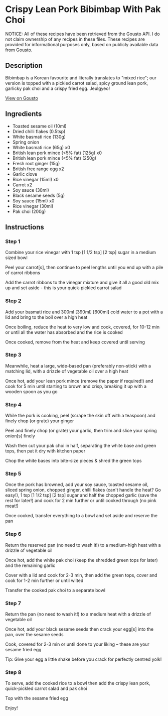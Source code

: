 # Crispy Lean Pork Bibimbap With Pak Choi

NOTICE: All of these recipes have been retrieved from the Gousto API. I do not claim ownership of any recipes in these files. These recipes are provided for informational purposes only, based on publicly available data from Gousto.

## Description

Bibimbap is a Korean favourite and literally translates to "mixed rice"; our version is topped with a pickled carrot salad, spicy ground lean pork, garlicky pak choi and a crispy fried egg. Jeulgyeo!

[View on Gousto](https://www.gousto.co.uk/recipes/cookbook/crispy-lean-pork-bibimbap-with-pak-choi)

## Ingredients

- Toasted sesame oil (10ml)
- Dried chilli flakes (0.5tsp)
- White basmati rice (130g)
- Spring onion
- White basmati rice (65g) x0
- British lean pork mince (<5% fat) (125g) x0
- British lean pork mince (<5% fat) (250g)
- Fresh root ginger (15g)
- British free range egg x2
- Garlic clove
- Rice vinegar (15ml) x0
- Carrot x2
- Soy sauce (30ml)
- Black sesame seeds (5g)
- Soy sauce (15ml) x0
- Rice vinegar (30ml)
- Pak choi (200g)

## Instructions


### Step 1

Combine your rice vinegar with 1 tsp<span class="text-purple"> [1 1/2 tsp]</span> <span class="text-danger">[2 tsp]</span> sugar in a medium sized bowl

Peel your carrot[s], then continue to peel lengths until you end up with a pile of carrot ribbons

Add the carrot ribbons to the vinegar mixture and give it all a good old mix up and set aside - this is your quick-pickled carrot salad


### Step 2

Add your basmati rice and 300ml <span class="text-purple">[390ml]</span> <span class="text-danger">[600ml]</span> cold water to a pot with a lid and bring to the boil over a high heat

Once boiling, reduce the heat to very low and cook, covered, for 10-12 min or until all the water has absorbed and the rice is cooked

Once cooked, remove from the heat and keep covered until serving


### Step 3

Meanwhile, heat a large, wide-based pan (preferably non-stick) with a matching lid, with a drizzle of vegetable oil over a high heat

Once hot, add your lean pork mince (remove the paper if required!) and cook for 5 min until starting to brown and crisp, breaking it up with a wooden spoon as you go


### Step 4

While the pork is cooking, peel (scrape the skin off with a teaspoon) and finely chop (or grate) your ginger

Peel and finely chop (or grate) your garlic, then trim and slice your spring onion[s] finely

Wash then cut your pak choi in half, separating the white base and green tops, then pat it dry with kitchen paper

Chop the white bases into bite-size pieces & shred the green tops


### Step 5

Once the pork has browned, add your soy sauce, toasted sesame oil, sliced spring onion, chopped ginger, chilli flakes (can't handle the heat? Go easy!), 1 tsp <span class="text-purple">[1 1/2 tsp]</span> <span class="text-danger">[2 tsp]</span> sugar and half the chopped garlic (save the rest for later!) and cook for 2 min further or until cooked through (no pink meat!)

Once cooked, transfer everything to a bowl and set aside and reserve the pan


### Step 6

Return the reserved pan (no need to wash it!) to a medium-high heat with a drizzle of vegetable oil

Once hot, add the white pak choi (keep the shredded green tops for later) and the remaining garlic

Cover with a lid and cook for 2-3 min, then add the green tops, cover and cook for 1-2 min further or until wilted

Transfer the cooked pak choi to a separate bowl


### Step 7

Return the pan (no need to wash it!) to a medium heat with a drizzle of vegetable oil

Once hot, add your black sesame seeds then crack your egg[s] into the pan, over the sesame seeds

Cook, covered for 2-3 min or until done to your liking – these are your sesame fried egg

Tip: Give your egg a little shake before you crack for perfectly centred yolk!

### Step 8

To serve, add the cooked rice to a bowl then add the crispy lean pork, quick-pickled carrot salad and pak choi

Top with the sesame fried egg

Enjoy!

